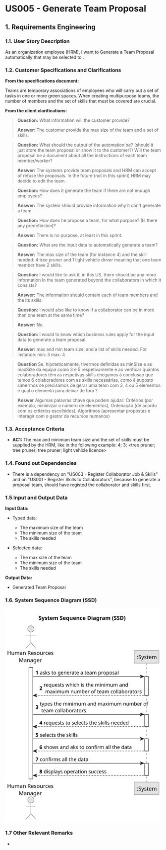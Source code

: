# US005 - Generate Team Proposal


## 1. Requirements Engineering

### 1.1. User Story Description

As an organization employee (HRM), I want to Generate a Team Proposal automatically that may be selected to .

### 1.2. Customer Specifications and Clarifications 

**From the specifications document:**

Teams are temporary associations of employees who will carry out a set of tasks in one or more green spaces. When creating multipurpose teams, the number of members and the set of skills that must be covered are crucial.

**From the client clarifications:**

> **Question:** What information will the customer provide?
>
> **Answer:** The customer provide the max size of the team and a set of skills.

> **Question:** What should the output of the automation be? (should it just store the team proposal or show it to the customer?)  Will the team proposal be a document about all the instructions of each team member/worker?
>
> **Answer:** The systems provide team proposals and HRM can accept of refuse the proposals. In the future (not in this sprint) HRM may decide to edit the team.

> **Question:** How does it generate the team if there are not enough employees?
>
> **Answer:** The system should provide information why it can't generate a team.

> **Question:** How does he propose a team, for what purpose? (Is there any predefinition)?
>
> **Answer:** There is no purpose, at least in this sprint.

> **Question:** What are the input data to automatically generate a team?
> 
> **Answer:** The max size of the team (for instance 4) and the skill needed: 4 tree pruner and 1 light vehicle driver meaning that one team member have 2 skills.

> **Question:** I would like to ask if, in this US, there should be any more information in the team generated beyond the collaborators in which it consists?
> 
> **Answer:** The information should contain each of team members and the its skills.

> **Question:** I would also like to know if a collaborator can be in more than one team at the same time?
>
> **Answer:** No.

> **Question:** I would to know which business rules apply for the input data to generate a team proposal.
>
> **Answer:** max and min team size, and a list of skills needed. For instance: min: 3 max: 4

> **Question** Se, hipoteticamente, tivermos definidas as minSize e as maxSize da equipa como 3 e 5 respetivamente e ao verificar quantos colaboradores têm as respetivas skills chegamos à conclusao que temos 6 colaboradores com as skills necessárias, como é suposto sabermos se precisamos de gerar uma team com 3, 4 ou 5 elementos e qual o elemento para deixar de fora ?
>
> **Answer** Algumas palavras chave que podem ajudar: Critérios (por exemplo, minimizar o número de elementos), Ordenação (de acordo com os critérios escolhidos), Algoritmos (apresentar propostas e interagir com o gestor de recursos humanos)



### 1.3. Acceptance Criteria

* **AC1:** The max and minimum team size and the set of skills must be supplied by the HRM, like in the following example:
  4; 3; <tree pruner; tree pruner; tree pruner; light vehicle licence>

### 1.4. Found out Dependencies

* There is a dependency on "US003 - Register Collaborator Job & Skills" and on "US001 - Register Skills to Collaborators", because to generate a proposal team, should have registed the collaborator and skills first.

### 1.5 Input and Output Data

**Input Data:**

* Typed data:
    * The maximum size of the team
    * The minimum size of the team
    * The skills needed
	
* Selected data:
    * The max size of the team
    * The minimum size of the team
    * The skills needed 

**Output Data:**

* Generated Team Proposal

### 1.6. System Sequence Diagram (SSD)

![System Sequence Diagram - Alternative One](svg/us005-system-sequence-diagram.svg)

### 1.7 Other Relevant Remarks

* 